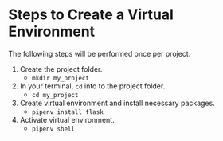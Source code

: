 # Steps to Create a Virtual Environment

The following steps will be performed once per project.

1. Create the project folder.
   - `mkdir my_project`
2. In your terminal, `cd` into to the project folder.
   - `cd my_project`
3. Create virtual environment and install necessary packages.
   - `pipenv install flask`
4. Activate virtual environment.
   - `pipenv shell`